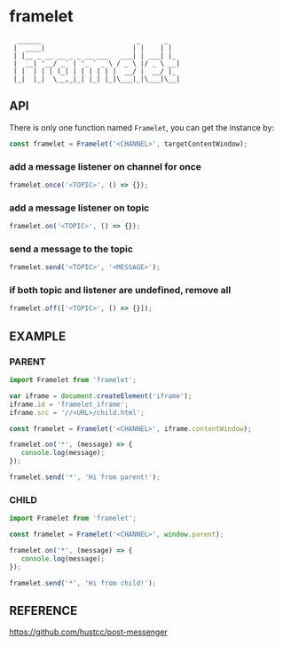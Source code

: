 # framelet

```
  ______                        _      _   
 |  ____|                      | |    | |  
 | |__ _ __ __ _ _ __ ___   ___| | ___| |_ 
 |  __| '__/ _` | '_ ` _ \ / _ \ |/ _ \ __|
 | |  | | | (_| | | | | | |  __/ |  __/ |_ 
 |_|  |_|  \__,_|_| |_| |_|\___|_|\___|\__|
 ```

## API


There is only one function named `Framelet`, you can get the instance by:

```js
const framelet = Framelet('<CHANNEL>', targetContentWindow);
```

### add a message listener on channel for once
```js
framelet.once('<TOPIC>', () => {});
```

### add a message listener on topic
```js
framelet.on('<TOPIC>', () => {});
```

### send a message to the topic
```js
framelet.send('<TOPIC>', '<MESSAGE>');
```

### if both topic and listener are undefined, remove all
```js
framelet.off(['<TOPIC>', () => {}]);
```

## EXAMPLE

### PARENT

```js
import Framelet from 'framelet';

var iframe = document.createElement('iframe');
iframe.id = 'framelet_iframe';
iframe.src = '//<URL>/child.html';

const framelet = Framelet('<CHANNEL>', iframe.contentWindow);

framelet.on('*', (message) => {
   console.log(message);
});

framelet.send('*', 'Hi from parent!');
```

### CHILD

```js
import Framelet from 'framelet';

const framelet = Framelet('<CHANNEL>', window.parent);

framelet.on('*', (message) => {
   console.log(message);
});

framelet.send('*', 'Hi from child!');
```


## REFERENCE
https://github.com/hustcc/post-messenger
